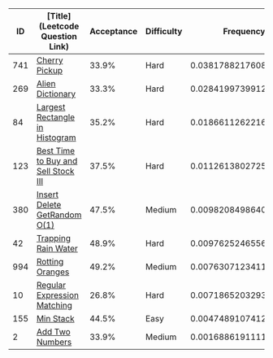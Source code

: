 |ID|[Title](Leetcode Question Link)|Acceptance|Difficulty|Frequency|
|----|-----|----|---|---|
|741|[Cherry Pickup]( https://leetcode.com/problems/cherry-pickup)|33.9%|Hard|0.0381788217608869|
|269|[Alien Dictionary]( https://leetcode.com/problems/alien-dictionary)|33.3%|Hard|0.02841997399127492|
|84|[Largest Rectangle in Histogram]( https://leetcode.com/problems/largest-rectangle-in-histogram)|35.2%|Hard|0.01866112622166295|
|123|[Best Time to Buy and Sell Stock III]( https://leetcode.com/problems/best-time-to-buy-and-sell-stock-iii)|37.5%|Hard|0.011261380272539033|
|380|[Insert Delete GetRandom O(1)]( https://leetcode.com/problems/insert-delete-getrandom-o1)|47.5%|Medium|0.009820849864094454|
|42|[Trapping Rain Water]( https://leetcode.com/problems/trapping-rain-water)|48.9%|Hard|0.009762524655659178|
|994|[Rotting Oranges]( https://leetcode.com/problems/rotting-oranges)|49.2%|Medium|0.007630712341163886|
|10|[Regular Expression Matching]( https://leetcode.com/problems/regular-expression-matching)|26.8%|Hard|0.0071865203293987245|
|155|[Min Stack]( https://leetcode.com/problems/min-stack)|44.5%|Easy|0.00474891074128171|
|2|[Add Two Numbers]( https://leetcode.com/problems/add-two-numbers)|33.9%|Medium|0.0016886191111440908|

